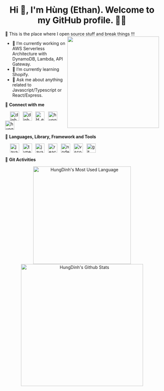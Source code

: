 <h1 align='center'>Hi 👋, I'm Hùng (Ethan). Welcome to my GitHub profile. 👨‍💻</h1>

:monocle_face: This is the place where I open source stuff and break things !!!
<img align="right" src="https://user-images.githubusercontent.com/34293141/179558855-91694461-710b-4290-bf2a-0753daef48ea.gif" width=300 />
- 🔭  I’m currently working on AWS Serverless Architecture with DynamoDB, Lambda, API Gateway.
- 🌱  I’m currently learning Shopify.
- 💬  Ask me about anything related to Javascript/Typescript or React/Express.

:speech_balloon: **Connect with me**

<p align="left">
&nbsp;&nbsp;&nbsp;&nbsp;<a href="mailto:dinhsyhung99@gmail.com" target="_blank"><img align="center" src="https://user-images.githubusercontent.com/34293141/179550556-8c34a1ac-2c01-4fa3-83f7-e6d659271b97.png" alt="dinhsyhung99@gmail.com" height="30" width="30" /></a>
&nbsp;&nbsp;<a href="https://www.linkedin.com/in/dinhsyhung99/" target="_blank"><img align="center" src="https://user-images.githubusercontent.com/34293141/179548617-01ec708a-0ac6-406c-bbf4-8c7903853854.png" alt="dinhsyhung99" height="30" width="30" /></a>
&nbsp;&nbsp;<a href="https://twitter.com/hungds99" target="_blank"><img align="center" src="https://user-images.githubusercontent.com/34293141/179548650-5194f2fd-b035-4fa8-b025-8db42fac4cb6.png" alt="H_ethan_" height="30" width="30" /></a>
&nbsp;&nbsp;<a href="https://www.instagram.com/hungds99/" target="_blank"><img align="center" src="https://user-images.githubusercontent.com/34293141/179550320-621087c9-6e37-451d-be4b-df3b5183ea6d.png" alt="hung_ds_99" height="30" width="30" /></a>
&nbsp;&nbsp;<a href="https://www.facebook.com/hung1006" target="_blank"><img align="center" src="https://user-images.githubusercontent.com/34293141/179551678-d845f7de-5bda-44fe-b14b-3a344537e359.png" alt="hung1006" height="30" width="30" /></a>
</p>

:hammer: **Languages, Library, Framework and Tools**

<p ="left">
&nbsp;&nbsp;&nbsp;&nbsp;<img align="center" src="https://user-images.githubusercontent.com/34293141/179552601-3964ba0a-8579-4cdc-a52d-8f544b04be9a.png" alt="javascript" height="30" width="30" />
&nbsp;&nbsp;<img align="center" src="https://user-images.githubusercontent.com/34293141/179552785-455f63ba-1c53-4d56-9ce6-12307cbe1c93.png" alt="typescript" height="30" width="30" />
&nbsp;&nbsp;<img align="center" src="https://user-images.githubusercontent.com/34293141/179553083-8ac986af-e4d0-4bef-8c79-6ee6b046af15.png" alt="java" height="30" width="30" />
&nbsp;&nbsp;<img align="center" src="https://user-images.githubusercontent.com/34293141/179553338-dd7d9672-a40d-4372-b042-183621edb47c.png" alt="react" height="30" width="30" />
&nbsp;&nbsp;<img align="center" src="https://user-images.githubusercontent.com/34293141/179553594-14ccf615-3857-4bfc-add8-1ade4c3a1aaf.png" alt="nodeJS" height="30" width="30" />
&nbsp;&nbsp;<img align="center" src="https://user-images.githubusercontent.com/34293141/179554452-2f524d0d-4c39-4975-856e-6b85e7b29f67.png" alt="vscode" height="30" width="30" />
&nbsp;&nbsp;<img align="center" src="https://user-images.githubusercontent.com/34293141/179555308-6ab40fdd-8e20-477b-962b-57998cadc9e8.png" alt="git" height="30" width="30" />

:construction: **Git Activities**
<p align="center">
    <a href="https://github-readme-stats.vercel.app/api/top-langs/?username=hungds99&layout=compact"><img alt="HungDinh's Most Used Language" src="https://github-readme-stats.vercel.app/api/top-langs/?username=hungds99&layout=compact&theme=calm&hide_border=true" width="320"/></a>
    <a href="https://github.com/hungds99/github-readme-stats"><img alt="HungDinh's Github Stats" src="https://github-readme-stats.vercel.app/api?username=hungds99&show_icons=true&count_private=true&theme=calm&hide_border=true" width="400"/></a>
</p>
